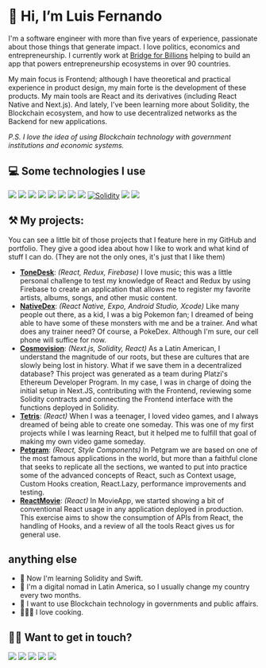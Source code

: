 # 👋 Hi, I’m Luis Fernando

I'm a software engineer with more than five years of experience, passionate about those things that generate impact. I love politics, economics and entrepreneurship. I currently work at [Bridge for Billions](https://www.bridgeforbillions.org) helping to build an app that powers entrepreneurship ecosystems in over 90 countries.

My main focus is Frontend; although I have theoretical and practical experience in product design, my main forte is the development of these products. My main tools are React and its derivatives (including React Native and Next.js). And lately, I've been learning more about Solidity, the Blockchain ecosystem, and how to use decentralized networks as the Backend for new applications.

*P.S. I love the idea of using Blockchain technology with government institutions and economic systems.*


## 💻 Some technologies I use
<a target="_blank" href="https://developer.mozilla.org/en-US/docs/Web/JavaScript/Guide"><img src="https://img.shields.io/badge/JavaScript-323330?style=for-the-badge&logo=javascript&logoColor=F7DF1E" /></a>
<a target="_blank" href="https://reactjs.org/"><img src="https://img.shields.io/badge/React-20232A?style=for-the-badge&logo=react&logoColor=61DAFB" /></a>
<a target="_blank" href="https://redux.js.org/"><img src="https://img.shields.io/badge/Redux-593D88?style=for-the-badge&logo=redux&logoColor=white" /></a>
<a target="_blank" href="https://redux-saga.js.org/"><img src="https://img.shields.io/badge/Redux%20saga-86D46B?style=for-the-badge&logo=redux%20saga&logoColor=999999" /></a>
<a target="_blank" href="https://nextjs.org/docs"><img src="https://img.shields.io/badge/next%20js-000000?style=for-the-badge&logo=nextdotjs&logoColor=white"/></a>
<a target="_blank" href="https://reactnative.dev/"><img src="https://img.shields.io/badge/React_Native-20232A?style=for-the-badge&logo=react&logoColor=61DAFB" /></a>
<a target="_blank" href="https://firebase.google.com/"><img src="https://img.shields.io/badge/firebase-ffca28?style=for-the-badge&logo=firebase&logoColor=black"/></a>
<a target="_blank" href="https://www.typescriptlang.org/"><img src="https://img.shields.io/badge/TypeScript-007ACC?style=for-the-badge&logo=typescript&logoColor=white" /></a>
<a target="_blank" href="https://docs.soliditylang.org/en/v0.8.17/"><img alt="Solidity" src="https://img.shields.io/badge/Solidity-e6e6e6?style=for-the-badge&logo=solidity&logoColor=black"/></a>
<a target="_blank" href="https://docs.swift.org/swift-book/index.html"><img src="https://img.shields.io/badge/Swift-FA7343?style=for-the-badge&logo=swift&logoColor=white" /></a>
<a target="_blank" href="https://www.figma.com/"><img src="https://img.shields.io/badge/Figma-F24E1E?style=for-the-badge&logo=figma&logoColor=white" /></a>

## ⚒️   My projects:

You can see a little bit of those projects that I feature here in my GitHub and portfolio. They give a good idea about how I like to work and what kind of stuff I can do. (They are not the only ones, it's just that I like them)

- **[ToneDesk](https://github.com/LuFernandoMG/ToneDesk)**: *(React, Redux, Firebase)* I love music; this was a little personal challenge to test my knowledge of React and Redux by using Firebase to create an application that allows me to register my favorite artists, albums, songs, and other music content.
- **[NativeDex](https://github.com/LuFernandoMG/Nativedex)**: *(React Native, Expo, Android Studio, Xcode)* Like many people out there, as a kid, I was a big Pokemon fan; I dreamed of being able to have some of these monsters with me and be a trainer. And what does any trainer need? Of course, a PokeDex. Although I'm sure, our cell phone will suffice for now.
- **[Cosmovision](Cosmovision-Blockchain/cosmovision-eth)**: *(Next.js, Solidity, React)* As a Latin American, I understand the magnitude of our roots, but these are cultures that are slowly being lost in history. What if we save them in a decentralized database? This project was generated as a team during Platzi's Ethereum Developer Program. In my case, I was in charge of doing the initial setup in Next.JS, contributing with the Frontend, reviewing some Solidity contracts and connecting the Frontend interface with the functions deployed in Solidity. 
- **[Tetris](https://github.com/LuFernandoMG/Tetris)**: *(React)* When I was a teenager, I loved video games, and I always dreamed of being able to create one someday. This was one of my first projects while I was learning React, but it helped me to fulfill that goal of making my own video game someday.
- **[Petgram](https://github.com/LuFernandoMG/Petgram)**: *(React, Style Components)* In Petgram we are based on one of the most famous applications in the world, but more than a faithful clone that seeks to replicate all the sections, we wanted to put into practice some of the advanced concepts of React, such as Context usage, Custom Hooks creation, React.Lazy, performance improvements and testing.
- **[ReactMovie](https://github.com/LuFernandoMG/ReactMovie)**: *(React)* In MovieApp, we started showing a bit of conventional React usage in any application deployed in production. This exercise aims to show the consumption of APIs from React, the handling of Hooks, and a review of all the tools React gives us for general use.


## anything else

- 🌱 Now I'm learning Solidity and Swift.
- 💬 I'm a digital nomad in Latin America, so I usually change my country every two months.
- 👀 I want to use Blockchain technology in governments and public affairs.
- 🧑🏼‍🍳 I love cooking.


## 🤙🏼 Want to get in touch?
<a target="_blank" href="https://www.linkedin.com/in/mgluisfernando/"><img src="https://img.shields.io/badge/LinkedIn-0077B5?style=for-the-badge&logo=linkedin&logoColor=white" /></a>
<a target="_blank" href="https://twitter.com/mgluisfernando"><img src="https://img.shields.io/badge/Twitter-1DA1F2?style=for-the-badge&logo=twitter&logoColor=white" /></a>
<a target="_blank" href="mailto:hello@luisfernando.io"><img src="https://img.shields.io/badge/Gmail-D14836?style=for-the-badge&logo=gmail&logoColor=white" /></a>
<a target="_blank" href="https://wa.me/584120718906"><img src="https://img.shields.io/badge/WhatsApp-25D366?style=for-the-badge&logo=whatsapp&logoColor=white" /></a>
<a target="_blank" href="https://www.luisfernando.io"><img src="https://img.shields.io/badge/Google_chrome-4285F4?style=for-the-badge&logo=Google-chrome&logoColor=white" /></a>

